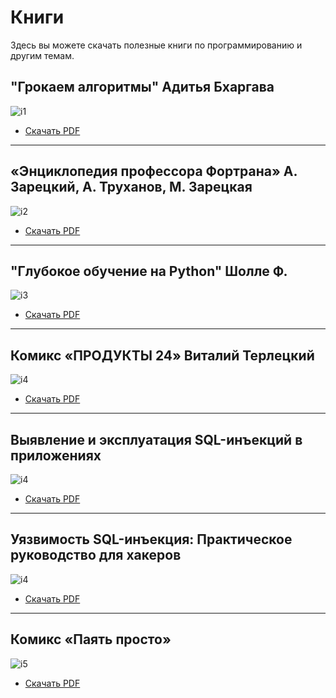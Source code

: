 # <div class="animate__animated animate__bounce">Книги</div>
<link rel="stylesheet" href="https://cdnjs.cloudflare.com/ajax/libs/animate.css/4.1.1/animate.min.css">
Здесь вы можете скачать полезные книги по программированию и другим темам.

## "Грокаем алгоритмы" Адитья Бхаргава
![i1](images/groc.png)

- [Скачать PDF](https://vk.com/doc10943591_562494560?hash=VBUdT9NFWap8VZr4etYWprk9UtXplZzMLdaw76fnj04&dl=JUYxzjk4Bz9X40bLAXLzGBks5GGwwhD7vuyStjv0ZX4&api=1&no_preview=1)

---

## «Энциклопедия профессора Фортрана» А. Зарецкий, А. Труханов, М. Зарецкая
![i2](images/fortran.png)

- [Скачать PDF](https://drive.google.com/file/d/1j9YV9rRBbkR-18SH4h0e6tZ830qUZrqp/view?usp=drive_link)

---

## "Глубокое обучение на Python"  Шолле Ф.
![i3](images/pml.png)

- [Скачать PDF](https://vk.com/doc10943591_564417162?hash=1m4OQ7SL57zYwqvzW3ayTlDhZoBC66bfXVW3MP0sSZg&dl=0oplKqVYZ6NhZrt55Csa4jZ3xFejqpF8lbHLrUzmqU8)

---

## Комикс «ПРОДУКТЫ 24» Виталий Терлецкий
![i4](images/p24.png)

- [Скачать PDF](https://vk.com/doc81289_529724225?hash=VowtBmmwYYjrixtkdsTt89D6PS256niOh7PrqzJB5gL&dl=uzDYmkqR8LBlPTdWA4duLWX9VcjvVm9ZBHbW0dB3Kcc&api=1&no_preview=1)

---

## Выявление и эксплуатация SQL-инъекций в приложениях

![i4](images/sql1.jpg)

- [Скачать PDF](https://npo-echelon.ru/doc/echelon-sql.pdf)

---

## Уязвимость SQL-инъекция: Практическое руководство для хакеров

![i4](images/sql2.jpg)

- [Скачать PDF](https://vk.com/doc54631840_592147092?hash=BfjYFzWYFVzdqzqq4Lotm2iaihOOnViBJtfFDqK7h1X&dl=TEZkzssZBSbewTMe9pnrKzDzsgGnC8rwrtTItqlULMs)

---

## Комикс «Паять просто»
![i5](images/payka.png)

- [Скачать PDF](https://vk.com/doc10943591_557426364?hash=5UhiGLSUyFzGZ63norzQ18riwRGaAXuQEKBE4RFzayo&dl=5BMSbZrzbgBgzS1CdvZeI57vkbISTg9nCKJDm2SzN2T)



